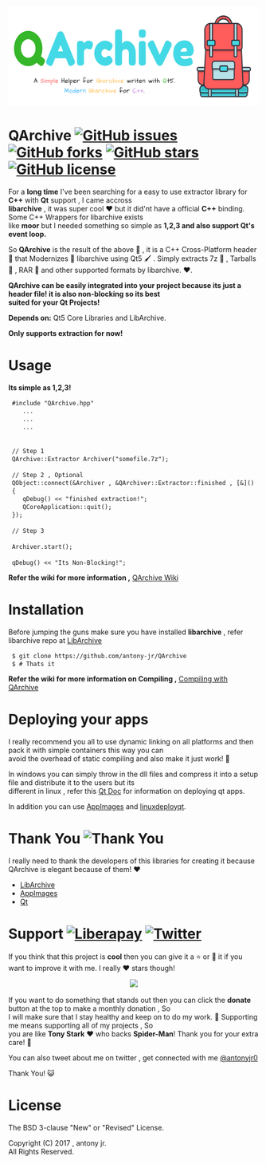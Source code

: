 
<p align="center">
  <img src=".img/poster.png" height="200px" width=auto alt="QArchive Poster">  <br>
</p>


# QArchive [![GitHub issues](https://img.shields.io/github/issues/antony-jr/QArchive.svg?style=flat-square)](https://github.com/antony-jr/QArchive/issues) [![GitHub forks](https://img.shields.io/github/forks/antony-jr/QArchive.svg?style=flat-square)](https://github.com/antony-jr/QArchive/network) [![GitHub stars](https://img.shields.io/github/stars/antony-jr/QArchive.svg?style=flat-square)](https://github.com/antony-jr/QArchive/stargazers) [![GitHub license](https://img.shields.io/github/license/antony-jr/QArchive.svg?style=flat-square)](https://github.com/antony-jr/QArchive/blob/master/LICENSE) 

For a **long time** I've been searching for a easy to use extractor library for **C++** with **Qt** support , I came accross    
**libarchive** , it was super cool :heart: but it did'nt have a official **C++** binding. Some C++ Wrappers for libarchive exists    
like **moor** but I needed something so simple as **1,2,3 and also support Qt's event loop.**    

So **QArchive** is the result of the above :dog: , it is a C++ Cross-Platform header :ring: that Modernizes :rocket: libarchive using Qt5 :paintbrush: . Simply extracts 7z :hamburger: , Tarballs :8ball: , RAR :briefcase: and other supported formats by libarchive. :heart:.

**QArchive can be easily integrated into your project because its just a header file! it is also non-blocking so its best   
suited for your Qt Projects!**

**Depends on:** Qt5 Core Libraries and LibArchive.

**Only supports extraction for now!**

# Usage

**Its simple as 1,2,3!**   

```
 #include "QArchive.hpp"
	...
	...
	...


 // Step 1
 QArchive::Extractor Archiver("somefile.7z");

 // Step 2 , Optional
 QObject::connect(&Archiver , &QArchiver::Extractor::finished , [&]()
 {
	qDebug() << "finished extraction!";
	QCoreApplication::quit();
 });

 // Step 3 

 Archiver.start();

 qDebug() << "Its Non-Blocking!";
```

**Refer the wiki for more information ,** [QArchive Wiki](https://github.com/antony-jr/QArchive/wiki)


# Installation

Before jumping the guns make sure you have installed **libarchive** , refer libarchive repo at [LibArchive](https://github.com/libarchive/libarchive)

```
 $ git clone https://github.com/antony-jr/QArchive
 $ # Thats it
```

**Refer the wiki for more information on Compiling ,** [Compiling with QArchive](https://github.com/antony-jr/QArchive/wiki/Compiling)

# Deploying your apps

I really recommend you all to use dynamic linking on all platforms and then pack it with simple containers this way you can   
avoid the overhead of static compiling and also make it just work! :dog:

In windows you can simply throw in the dll files and compress it into a setup file and distribute it to the users but its   
different in linux , refer this [Qt Doc](http://doc.qt.io/qt-5/linux-deployment.html) for information on deploying qt apps.   

In addition you can use [AppImages](https://github.com/appImage/appimagekit) and [linuxdeployqt](https://github.com/probonopd/linuxdeployqt).

# Thank You ![Thank You](https://img.shields.io/badge/Always-Say%20Thank%20You!-blue.svg?style=flat-square)

I really need to thank the developers of this libraries for creating it because QArchive is elegant because of them! :heart:   

* [LibArchive](https://github.com/libarchive/libarchive)
* [AppImages](https://github.com/appImage/appimagekit)
* [Qt](https://github.com/qt)


# Support [![Liberapay](https://liberapay.com/assets/widgets/donate.svg)](https://liberapay.com/antonyjr/donate) [![Twitter](https://img.shields.io/twitter/url/https/github.com/antony-jr/QArchive.svg?style=social)](https://twitter.com/intent/tweet?text=Checkout%20%23QArchive%20by%20%40antonyjr0%20%20%2C%20its%20cool.%20Try%20it%20at%20https%3A%2F%2Fgithub.com%2Fantony-jr%2FQArchive)

If you think that this project is **cool** then you can give it a :star: or :fork_and_knife: it if you want to improve it with me. I really :heart: stars though!   

<p align="center">
    <a href="https://liberapay.com/antonyjr/donate">
       <img src="https://liberapay.com/assets/widgets/donate.svg">
    </a>
</p>


If you want to do something that stands out then you can click the **donate** button at the top to make a monthly donation , So   
I will make sure that I stay healthy and keep on to do my work. :briefcase: Supporting me means supporting all of my projects , So   
you are like **Tony Stark** :heart: who backs **Spider-Man**! Thank you for your extra care! :dog:   

You can also tweet about me on twitter , get connected with me [@antonyjr0](https://twitter.com/antonyjr0)

Thank You! :smiley_cat:

# License

The BSD 3-clause "New" or "Revised" License.

Copyright (C) 2017 , antony jr.   
All Rights Reserved.
